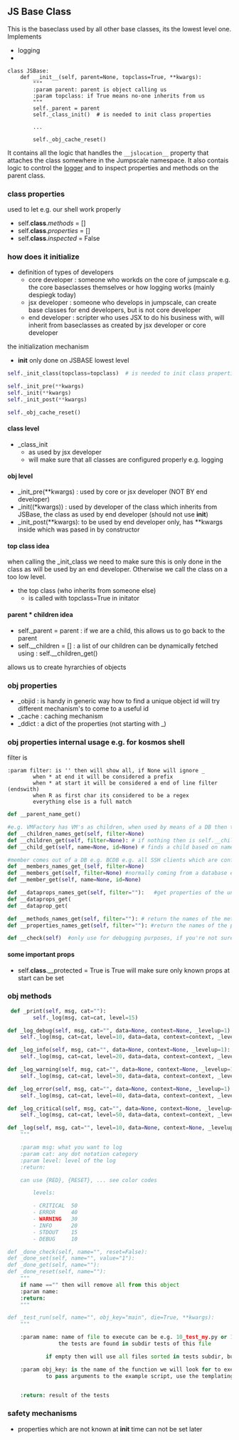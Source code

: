 ## JS Base Class

This is the baseclass used by all other base classes, its the lowest level one.
Implements

- logging
- 

```
class JSBase:
    def __init__(self, parent=None, topclass=True, **kwargs):
        """
        :param parent: parent is object calling us
        :param topclass: if True means no-one inherits from us
        """
        self._parent = parent
        self._class_init()  # is needed to init class properties

        ...

        self._obj_cache_reset()
```

It contains all the logic that handles the `__jslocation__` property that attaches the class somewhere in the Jumpscale namespace. It also contais logic to control the [logger](readme.md#logging-on-a-jumpscale-object) and to inspect properties and methods on the parent class.

### class properties

used to let e.g. our shell work properly

- self.__class__._methods_ = []  
- self.__class__._properties_ = []
- self.__class__._inspected_ = False

### how does it initialize

- definition of types of developers
    - core developer : someone who workds on the core of jumpscale e.g. the core baseclasses themselves or how logging works (mainly despiegk today)
    - jsx developer  : someone who develops in jumpscale, can create base classes for end developers, but is not core developer
    - end developer  : scripter who uses JSX to do his business with, will inherit from baseclasses as created by jsx developer or core developer

the initialization mechanism

- __init__ only done on JSBASE lowest level

```python
self._init_class(topclass=topclass)  # is needed to init class properties

self._init_pre(**kwargs)
self._init(**kwargs)
self._init_post(**kwargs)

self._obj_cache_reset()
```

#### class level

- _class_init
  - as used by jsx developer
  - will make sure that all classes are configured properly e.g. logging

#### obj level

- _init_pre(**kwargs) : used by core or jsx developer (NOT BY end developer)
- _init((*kwargs))    : used by developer of the class which inherits from JSBase, the class as used by end developer (should not use __init__)
- _init_post(**kwargs): to be used by end developer only, has **kwargs inside which was pased in by constructor

#### top class idea

when calling the _init_class we need to make sure this is only done in the class as will be used by an end developer.
Otherwise we call the class on a too low level.

- the top class (who inherits from someone else)
    - is called with topclass=True in initator

#### parent * children idea

- self._parent = parent  : if we are a child, this allows us to go back to the parent
- self.__children = []    : a list of our children  can be dynamically fetched using : self.__children_get()

allows us to create hyrarchies of objects

### obj properties

- _objid  : is handy in generic way how to find a unique object id will try different mechanism's to come to a useful id
- _cache  : caching mechanism
- _ddict  : a dict of the properties (not starting with _)

### obj properties internal usage e.g. for kosmos shell

filter is 
```
:param filter: is '' then will show all, if None will ignore _
        when * at end it will be considered a prefix
        when * at start it will be considered a end of line filter (endswith)
        when R as first char its considered to be a regex
        everything else is a full match
```


```python
def __parent_name_get()

#e.g. VMFactory has VM's as children, when used by means of a DB then they are members
def __children_names_get(self, filter=None)
def __children_get(self, filter=None): # if nothing then is self.__children
def __child_get(self, name=None, id=None) # finds a child based on name or id

#member comes out of a DB e.g. BCDB e.g. all SSH clients which are configured with data out of BCDB
def __members_names_get_(self, filter=None)
def __members_get(self, filter=None) #normally coming from a database e.g. BCD e.g. disks in a server, or clients in SSHClientFactory
def __member_get(self, name=None, id=None)

def __dataprops_names_get(self, filter=""):   #get properties of the underlying data model e.g. JSXOBJ
def __dataprops_get(
def __dataprop_get(

def __methods_names_get(self, filter=""): # return the names of the methods which were defined at __init__ level by the developer
def __properties_names_get(self, filter=""): #return the names of the properties which were defined at __init__ level by the developer

def __check(self)  #only use for debugging purposes, if you're not sure an object is well used can use this to check

```


#### some important props

- self.__class__.__protected = True  is True will make sure only known props at start can be set

### obj methods

```python
 def _print(self, msg, cat=""):
        self._log(msg, cat=cat, level=15)

def _log_debug(self, msg, cat="", data=None, context=None, _levelup=1):
    self._log(msg, cat=cat, level=10, data=data, context=context, _levelup=_levelup)

def _log_info(self, msg, cat="", data=None, context=None, _levelup=1):
    self._log(msg, cat=cat, level=20, data=data, context=context, _levelup=_levelup)

def _log_warning(self, msg, cat="", data=None, context=None, _levelup=1):
    self._log(msg, cat=cat, level=30, data=data, context=context, _levelup=_levelup)

def _log_error(self, msg, cat="", data=None, context=None, _levelup=1):
    self._log(msg, cat=cat, level=40, data=data, context=context, _levelup=_levelup)

def _log_critical(self, msg, cat="", data=None, context=None, _levelup=1):
    self._log(msg, cat=cat, level=50, data=data, context=context, _levelup=_levelup)

def _log(self, msg, cat="", level=10, data=None, context=None, _levelup=1):
    """

    :param msg: what you want to log
    :param cat: any dot notation category
    :param level: level of the log
    :return:

    can use {RED}, {RESET}, ... see color codes

        levels:

        - CRITICAL 	50
        - ERROR 	40
        - WARNING 	30
        - INFO 	    20
        - STDOUT 	15
        - DEBUG 	10

def _done_check(self, name="", reset=False):
def _done_set(self, name="", value="1"):
def _done_get(self, name=""):
def _done_reset(self, name=""):
    """
    if name =="" then will remove all from this object
    :param name:
    :return:
    """

def _test_run(self, name="", obj_key="main", die=True, **kwargs):
    """

    :param name: name of file to execute can be e.g. 10_test_my.py or 10_test_my or subtests/test1.py
                the tests are found in subdir tests of this file

            if empty then will use all files sorted in tests subdir, but will not go in subdirs

    :param obj_key: is the name of the function we will look for to execute, cannot have arguments
            to pass arguments to the example script, use the templating feature, std = main


    :return: result of the tests


```

### safety mechanisms

- properties which are not known at __init__ time can not be set later